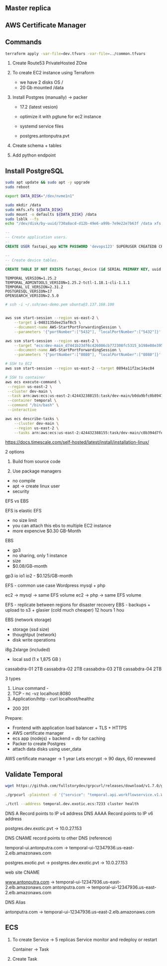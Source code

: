 ## Master replica

## AWS Certificate Manager

## Commands

```bash
terraform apply -var-file=dev.tfvars -var-file=../common.tfvars
```

1. Create Route53 PrivateHosted ZOne
2. To create EC2 instance using Terraform
   - we have 2 disks OS /
   - 20 Gb mounted /data
3. Install Postgres (manually) -> packer

   - 17.2 (latest vesion)
   - optimize it with pgtune for ec2 instance
   - systemd service files

   - postgres.antonputra.pvt

4. Create schema + tables
5. Add python endpoint

## Install PostgreSQL

```bash
sudo apt update && sudo apt -y upgrade
sudo reboot

export DATA_DISK="/dev/nvme1n1"

sudo mkdir /data
sudo mkfs.xfs ${DATA_DISK}
sudo mount -o defaults ${DATA_DISK} /data
sudo lsblk --fs
echo "/dev/disk/by-uuid/730a8acd-d12b-49e6-a99b-7e9e22e7b63f /data xfs defaults 0 1" | sudo tee -a /etc/fstab
```

```sql
--
-- Create application users.
--
CREATE USER fastapi_app WITH PASSWORD 'devops123' SUPERUSER CREATEDB CREATEROLE LOGIN;

--
-- Create device tables.
--
CREATE TABLE IF NOT EXISTS fastapi_device (id SERIAL PRIMARY KEY, uuid UUID DEFAULT NULL, mac VARCHAR(255) DEFAULT NULL, firmware VARCHAR(255) DEFAULT NULL, created_at TIMESTAMP WITH TIME ZONE DEFAULT CURRENT_TIMESTAMP, updated_at TIMESTAMP WITH TIME ZONE DEFAULT CURRENT_TIMESTAMP);

```

```
TEMPORAL_VERSION=1.25.2
TEMPORAL_ADMINTOOLS_VERSION=1.25.2-tctl-1.18.1-cli-1.1.1
TEMPORAL_UI_VERSION=2.31.2
POSTGRESQL_VERSION=17
OPENSEARCH_VERSION=2.5.0
```

```bash
# ssh -i ~/.ssh/aws-demo.pem ubuntu@3.137.168.100


aws ssm start-session --region us-east-2 \
    --target i-0483135dee25af8c5 \
    --document-name AWS-StartPortForwardingSession \
    --parameters '{"portNumber":["5432"], "localPortNumber":["5432"]}'

aws ssm start-session --region us-east-2 \
    --target "ecs:dev-main_d7441b23df6c426086cb772308fc5315_b198e08e395e487aa260f601032aeb5c" \
    --document-name AWS-StartPortForwardingSession \
    --parameters '{"portNumber":["8080"], "localPortNumber":["8080"]}'

# SSH to EC2
aws ssm start-session --region us-east-2 --target 0894a11f2ac14ac04

# SSH to container
aws ecs execute-command \
 --region us-east-2 \
 --cluster dev-main \
 --task arn:aws:ecs:us-east-2:424432388155:task/dev-main/b0da9bfc0b894704a158972d1782ba9f \
 --container temporal \
 --command "/bin/bash" \
 --interactive

aws ecs describe-tasks \
    --cluster dev-main \
    --region us-east-2 \
    --tasks arn:aws:ecs:us-east-2:424432388155:task/dev-main/c8b394d7fea64bb88a2ee018ca106615
```

https://docs.timescale.com/self-hosted/latest/install/installation-linux/

2 options

1. Build from source code

2. Use package managers

- no compile
- apt -> create linux user
- security

EFS vs EBS

EFS is elastic
EFS

- no size limit
- you can attach this ebs to multiple EC2 instance
- more expencive
  $0.30 GB-Month

EBS

- gp3
- no sharing, only 1 instance
- size
- $0.08/GB-month

gp3
io
io1
io2 - $0.125/GB-month

EFS - common use case
Wordpress
mysql + php

ec2 -> mysql -> same EFS volume
ec2 -> php -> same EFS volume

EFS - replicate between regions for disaster recovery
EBS - backups + upload to s3 + glasier (cold much cheaper)
12 hours
1 hou

EBS (network storage)

- storage (ssd size)
- thoughtput (network)
- disk write operations

i8g.2xlarge (included)

- local ssd (1 x 1,875 GB )

cassabdra-01 2TB
cassabdra-02 2TB
cassabdra-03 2TB
cassabdra-04 2TB

<!-- cassabdra-04 2TB -->

3 types

1. Linux command -
2. TCP - nc -vz localhost:8080
3. Application/http - curl localhost/healthz

- 200
  201

Prepare:

- Frontend with application load balancer + TLS + HTTPS
- AWS certificate manager
- ecs app (nodejs) + backend = db for caching
- Packer to create Postgres
- attach data disks using user_data

AWS certificate manager -> 1 year
Lets encrypt -> 90 days, 60 renewwed

## Validate Temporal

```bash
wget https://github.com/fullstorydev/grpcurl/releases/download/v1.7.0/grpcurl_1.7.0_linux_x86_64.tar.gz && tar -xvf grpcurl_1.7.0_linux_x86_64.tar.gz && chmod +x grpcurl

./grpcurl -plaintext -d '{"service": "temporal.api.workflowservice.v1.WorkflowService"}' temporal.dev.exotic.ecs:7233 grpc.health.v1.Health/Check

./tctl --address temporal.dev.exotic.ecs:7233 cluster health
```

DNS A Record points to IP v4 address
DNS AAAA Record points to IP v6 address

postgres.dev.exotic.pvt -> 10.0.27.153

DNS CNAME record points to other DNS (reference)

temporal-ui.antonputra.com -> temporal-ui-12347936.us-east-2.elb.amazonaws.com

postgres.exotic.pvt -> postgres.dev.exotic.pvt -> 10.0.27.153

web site CNAME

www.antonputra.com -> temporal-ui-12347936.us-east-2.elb.amazonaws.com
antonputra.com -> temporal-ui-12347936.us-east-2.elb.amazonaws.com

DNS Alias

antonputra.com -> temporal-ui-12347936.us-east-2.elb.amazonaws.com

## ECS

1. To create Service -> 5 replicas
   Service monitor and redeploy or restart

   Container -> Task

2. Create Task
